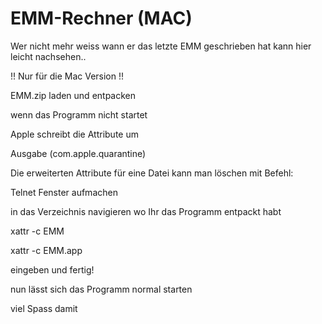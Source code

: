 # EMM-Rechner (MAC)

Wer nicht mehr weiss wann er das letzte EMM geschrieben hat kann hier leicht nachsehen..

!! Nur für die Mac Version !!

EMM.zip laden und entpacken

wenn das Programm nicht startet

Apple schreibt die Attribute um

Ausgabe (com.apple.quarantine)

Die erweiterten Attribute für eine Datei kann man löschen mit Befehl:

Telnet Fenster aufmachen

in das Verzeichnis navigieren wo Ihr das Programm entpackt habt

xattr -c EMM

xattr -c EMM.app

eingeben und fertig!

nun lässt sich das Programm normal starten

viel Spass damit
